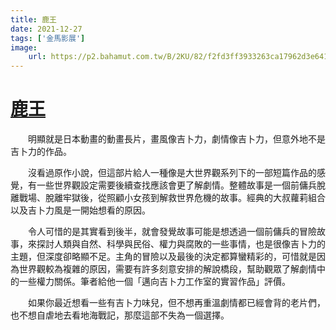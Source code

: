 ```yaml
---
title: 鹿王
date: 2021-12-27
tags: ['金馬影展']
image:
    url: https://p2.bahamut.com.tw/B/2KU/82/f2fd3ff3933263ca17962d3e641cyeq5.JPG
---
```


# [鹿王](https://ja.wikipedia.org/wiki/%E9%B9%BF%E3%81%AE%E7%8E%8B)
　　明顯就是日本動畫的動畫長片，畫風像吉卜力，劇情像吉卜力，但意外地不是吉卜力的作品。

　　沒看過原作小說，但這部片給人一種像是大世界觀系列下的一部短篇作品的感覺，有一些世界觀設定需要後續查找應該會更了解劇情。整體故事是一個前傭兵脫離戰場、脫離牢獄後，從照顧小女孩到解救世界危機的故事。經典的大叔蘿莉組合以及吉卜力風是一開始想看的原因。

　　令人可惜的是其實看到後半，就會發覺故事可能是想透過一個前傭兵的冒險故事，來探討人類與自然、科學與民俗、權力與腐敗的一些事情，也是很像吉卜力的主題，但深度卻略顯不足。主角的冒險以及最後的決定都算蠻精彩的，可惜就是因為世界觀較為複雜的原因，需要有許多刻意安排的解說橋段，幫助觀眾了解劇情中的一些權力關係。筆者給他一個「邁向吉卜力工作室的實習作品」評價。

　　如果你最近想看一些有吉卜力味兒，但不想再重溫劇情都已經會背的老片們，也不想自虐地去看地海戰記，那麼這部不失為一個選擇。
